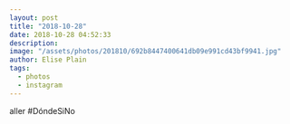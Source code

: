 ```yaml
---
layout: post
title: "2018-10-28"
date: 2018-10-28 04:52:33
description: 
image: "/assets/photos/201810/692b8447400641db09e991cd43bf9941.jpg"
author: Elise Plain
tags: 
  - photos
  - instagram
---
```


aller #DóndeSiNo
<p></p>
